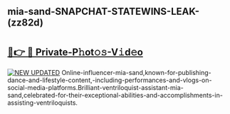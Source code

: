 ## mia-sand-SNAPCHAT-STATEWINS-LEAK-(zz82d)


# <h2><a href="https://mediaupload.pro?-20M">🔗👉 🔴 Private-P𝚑ot𝚘𝚜-V𝚒d𝚎o</a></h2>

[![NEW UPDATED](https://i.imgur.com/0qMVB7G.gif)](https://mediaupload.pro?-20M)
Online-influencer-mia-sand,known-for-publishing-dance-and-lifestyle-content,-including-performances-and-vlogs-on-social-media-platforms.Brilliant-ventriloquist-assistant-mia-sand,celebrated-for-their-exceptional-abilities-and-accomplishments-in-assisting-ventriloquists.  